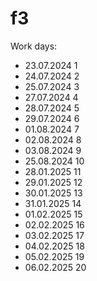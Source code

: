 # f3
Work days:
* 23.07.2024 1
* 24.07.2024 2
* 25.07.2024 3
* 27.07.2024 4
* 28.07.2024 5
* 29.07.2024 6
* 01.08.2024 7
* 02.08.2024 8
* 03.08.2024 9
* 25.08.2024 10
* 28.01.2025 11
* 29.01.2025 12
* 30.01.2025 13
* 31.01.2025 14
* 01.02.2025 15
* 02.02.2025 16
* 03.02.2025 17
* 04.02.2025 18
* 05.02.2025 19
* 06.02.2025 20
